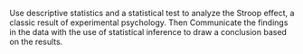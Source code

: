 Use descriptive statistics and a statistical test to analyze the Stroop effect, a classic result of experimental psychology.
Then Communicate the findings in the data with the use of statistical inference to draw a conclusion based on the results.
